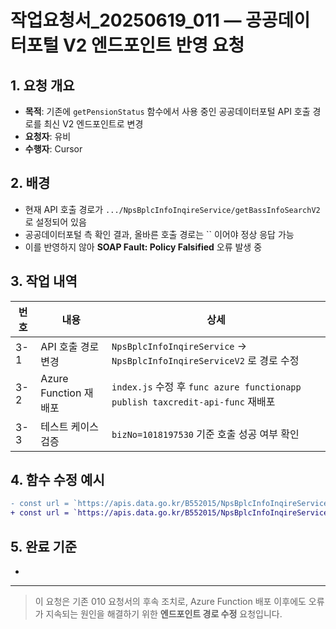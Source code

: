 # 작업요청서\_20250619\_011 — 공공데이터포털 V2 엔드포인트 반영 요청

## 1. 요청 개요

* **목적**: 기존에 `getPensionStatus` 함수에서 사용 중인 공공데이터포털 API 호출 경로를 최신 V2 엔드포인트로 변경
* **요청자**: 유비
* **수행자**: Cursor

## 2. 배경

* 현재 API 호출 경로가 `.../NpsBplcInfoInqireService/getBassInfoSearchV2` 로 설정되어 있음
* 공공데이터포털 측 확인 결과, 올바른 호출 경로는 \`\` 이어야 정상 응답 가능
* 이를 반영하지 않아 **SOAP Fault: Policy Falsified** 오류 발생 중

## 3. 작업 내역

| 번호  | 내용                 | 상세                                                                      |
| --- | ------------------ | ----------------------------------------------------------------------- |
| 3-1 | API 호출 경로 변경       | `NpsBplcInfoInqireService` → `NpsBplcInfoInqireServiceV2` 로 경로 수정       |
| 3-2 | Azure Function 재배포 | `index.js` 수정 후 `func azure functionapp publish taxcredit-api-func` 재배포 |
| 3-3 | 테스트 케이스 검증         | `bizNo=1018197530` 기준 호출 성공 여부 확인                                       |

## 4. 함수 수정 예시

```diff
- const url = `https://apis.data.go.kr/B552015/NpsBplcInfoInqireService/getBassInfoSearchV2?...`
+ const url = `https://apis.data.go.kr/B552015/NpsBplcInfoInqireServiceV2/getBassInfoSearchV2?...`
```

## 5. 완료 기준

*

---

> 이 요청은 기존 010 요청서의 후속 조치로, Azure Function 배포 이후에도 오류가 지속되는 원인을 해결하기 위한 **엔드포인트 경로 수정** 요청입니다.
